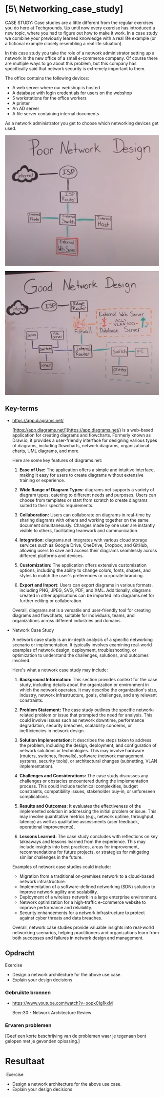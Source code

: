 # [5\ Networking_case_study]

CASE STUDY:
Case studies are a little different from the regular exercises you do here at Techgrounds. Up until now every exercise has introduced a new topic, where you had to figure out how to make it work. In a case study we combine your previously learned knowledge with a real life example (or a fictional example closely resembling a real life situation).

In this case study you take the role of a network administrator setting up a network in the new office of a small e-commerce company. Of course there are multiple ways to go about this problem, but this company has specifically said that network security is extremely important to them.

The office contains the following devices:

- A web server where our webshop is hosted
- A database with login credentials for users on the webshop
- 5 workstations for the office workers
- A printer
- An AD server
- A file server containing internal documents

As a network administrator you get to choose which networking devices get used.

![bad_network_design.png](bad_network_design.png)

![good_network_design.png](good_network_design.png)

## Key-terms

- https://app.diagrams.net/
  
  [https://app.diagrams.net/](https://app.diagrams.net/) is a web-based application for creating diagrams and flowcharts. Formerly known as Draw.io, it provides a user-friendly interface for designing various types of diagrams, including flowcharts, network diagrams, organizational charts, UML diagrams, and more.
  
  Here are some key features of diagrams.net:
  
  1. **Ease of Use:** The application offers a simple and intuitive interface, making it easy for users to create diagrams without extensive training or experience.
  
  2. **Wide Range of Diagram Types:** diagrams.net supports a variety of diagram types, catering to different needs and purposes. Users can choose from templates or start from scratch to create diagrams suited to their specific requirements.
  
  3. **Collaboration:** Users can collaborate on diagrams in real-time by sharing diagrams with others and working together on the same document simultaneously. Changes made by one user are instantly visible to others, facilitating teamwork and communication.
  
  4. **Integration:** diagrams.net integrates with various cloud storage services such as Google Drive, OneDrive, Dropbox, and GitHub, allowing users to save and access their diagrams seamlessly across different platforms and devices.
  
  5. **Customization:** The application offers extensive customization options, including the ability to change colors, fonts, shapes, and styles to match the user's preferences or corporate branding.
  
  6. **Export and Import:** Users can export diagrams in various formats, including PNG, JPEG, SVG, PDF, and XML. Additionally, diagrams created in other applications can be imported into diagrams.net for further editing or collaboration.
  
  Overall, diagrams.net is a versatile and user-friendly tool for creating diagrams and flowcharts, suitable for individuals, teams, and organizations across different industries and domains.
  
  

- Network Case Study
  
  A network case study is an in-depth analysis of a specific networking scenario or implementation. It typically involves examining real-world examples of network design, deployment, troubleshooting, or optimization to understand the challenges, solutions, and outcomes involved.
  
  Here's what a network case study may include:
  
  1. **Background Information:** This section provides context for the case study, including details about the organization or environment in which the network operates. It may describe the organization's size, industry, network infrastructure, goals, challenges, and any relevant constraints.
  
  2. **Problem Statement:** The case study outlines the specific network-related problem or issue that prompted the need for analysis. This could involve issues such as network downtime, performance degradation, security breaches, scalability concerns, or inefficiencies in network design.
  
  3. **Solution Implementation:** It describes the steps taken to address the problem, including the design, deployment, and configuration of network solutions or technologies. This may involve hardware (routers, switches, firewalls), software (network management systems, security tools), or architectural changes (subnetting, VLAN implementation).
  
  4. **Challenges and Considerations:** The case study discusses any challenges or obstacles encountered during the implementation process. This could include technical complexities, budget constraints, compatibility issues, stakeholder buy-in, or unforeseen complications.
  
  5. **Results and Outcomes:** It evaluates the effectiveness of the implemented solution in addressing the initial problem or issue. This may involve quantitative metrics (e.g., network uptime, throughput, latency) as well as qualitative assessments (user feedback, operational improvements).
  
  6. **Lessons Learned:** The case study concludes with reflections on key takeaways and lessons learned from the experience. This may include insights into best practices, areas for improvement, recommendations for future projects, or strategies for mitigating similar challenges in the future.
  
  Examples of network case studies could include:
  
  - Migration from a traditional on-premises network to a cloud-based network infrastructure.
  - Implementation of a software-defined networking (SDN) solution to improve network agility and scalability.
  - Deployment of a wireless network in a large enterprise environment.
  - Network optimization for a high-traffic e-commerce website to improve performance and reliability.
  - Security enhancements for a network infrastructure to protect against cyber threats and data breaches.
  
  Overall, network case studies provide valuable insights into real-world networking scenarios, helping practitioners and organizations learn from both successes and failures in network design and management.
  
  

## Opdracht

Exercise

- Design a network architecture for the above use case.
- Explain your design decisions

### Gebruikte bronnen

- https://www.youtube.com/watch?v=oopkClg1kxM
  
  Beer:30 - Network Architecture Review

### Ervaren problemen

[Geef een korte beschrijving van de problemen waar je tegenaan bent gelopen met je gevonden oplossing.]

# Resultaat

 Exercise

- Design a network architecture for the above use case.
- Explain your design decisions
